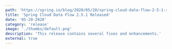 ```yaml
---
path: 'https://spring.io/blog/2020/05/20/spring-cloud-data-flow-2-5-1-released'
title: 'Spring Cloud Data Flow 2.5.1 Released'
date: '05-20-2020'
category: 'release'
image: './thumbs/default.png'
description: 'This release contains several fixes and enhancements.'
external: true
---
```

